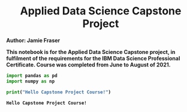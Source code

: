 # <center> Applied Data Science Capstone Project <center>

<b> Author: Jamie Fraser <b>

This notebook is for the Applied Data Science Capstone project, in fulfilment of the requirements for the IBM Data Science Professional Certificate. Course was completed from June to August of 2021.


```python
import pandas as pd
import numpy as np
```


```python
print("Hello Capstone Project Course!")
```

    Hello Capstone Project Course!



```python

```
